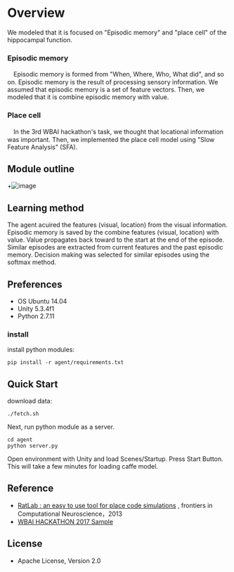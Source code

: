 # Overview

 We modeled that it is focused on "Episodic memory" and "place cell" of the hippocampal function.

### Episodic memory

　Episodic memory is formed from "When, Where, Who, What did", and so on. Episodic memory is the result of processing sensory information. We assumed that episodic memory is a set of feature vectors.
Then, we modeled that it is combine episodic memory with value.

### Place cell

　In the 3rd WBAI hackathon's task, we thought that locational information was important.
Then, we implemented the place cell model using "Slow Feature Analysis" (SFA).


## Module outline

+![image](https://user-images.githubusercontent.com/30830112/37890140-63568ac8-310a-11e8-8f29-12bd28c695ab.png)


## Learning method

 The agent acuired the features (visual, location) from the visual information.
Episodic memory is saved by the combine features (visual, location) with value.
Value propagates back toward to the start at the end of the episode.
Similar episodes are extracted from current features and the past episodic memory.
Decision making was selected for similar episodes using the softmax method.

## Preferences

- OS Ubuntu 14.04
- Unity 5.3.4f1
- Python 2.7.11

### install
install python modules:
```
pip install -r agent/requirements.txt
```

## Quick Start
download data:

```
./fetch.sh
```

Next, run python module as a server.

```
cd agent
python server.py
```
Open environment with Unity and load Scenes/Startup.
Press Start Button. This will take a few minutes for loading caffe model.

## Reference 

+ [RatLab : an easy to use tool for place code simulations](https://www.ncbi.nlm.nih.gov/pmc/articles/PMC3725472/) , frontiers in Computational Neuroscience，2013
+ [WBAI HACKATHON 2017 Sample](https://github.com/wbap/hackathon-2017-sample)

## License
+ Apache License, Version 2.0
